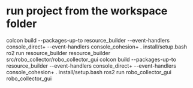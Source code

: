 # run project from the workspace folder

colcon build --packages-up-to resource_builder --event-handlers console_direct+ --event-handlers console_cohesion+
. install/setup.bash
ro2 run resource_builder resource_builder src/robo_collector/robo_collector_gui
colcon build --packages-up-to resource_builder --event-handlers console_direct+ --event-handlers console_cohesion+
. install/setup.bash
ros2 run robo_collector_gui robo_collector_gui